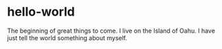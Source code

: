 # hello-world
The beginning of great things to come.
I live on the Island of Oahu. I have just tell the world something about myself.
